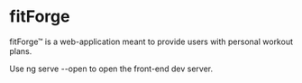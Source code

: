 # fitForge
fitForge™ is a web-application meant to provide users with personal workout plans.

Use ng serve --open to open the front-end dev server.

